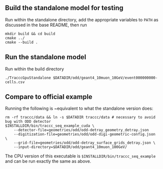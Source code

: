 ## Build the standalone model for testing

Run within the standalone directory, add the appropriate variables to `PATH` as discussed in the base README, then run

```
mkdir build && cd build
cmake ../
cmake --build .
```

## Run the standalone model

Run within the build directory

```
./TracccGpuStandalone $DATADIR/odd/geant4_10muon_10GeV/event000000000-cells.csv
```

## Compare to official example

Running the following is ~equivalent to what the standalone version does:

```
rm -rf traccc/data && ln -s $DATADIR traccc/data # necessary to avoid bug with ODD detector
$INSTALLDIR/bin/traccc_seq_example_cuda \
    --detector-file=geometries/odd/odd-detray_geometry_detray.json
    --digitization-file=geometries/odd/odd-digi-geometric-config.json \
    --grid-file=geometries/odd/odd-detray_surface_grids_detray.json \
    --input-directory=$DATADIR/odd/geant4_10muon_100GeV/
```

The CPU version of this executable is `$INSTALLDIR/bin/traccc_seq_example` and can be run exactly the same as above. 